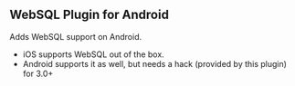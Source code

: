 WebSQL Plugin for Android
-------------------------------

Adds WebSQL support on Android.

* iOS supports WebSQL out of the box.
* Android supports it as well, but needs a hack (provided by this plugin) for 3.0+

